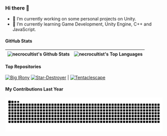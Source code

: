 ### Hi there 👋

- 🔭 I’m currently working on some personal projects on Unity.
- 🌱 I’m currently learning Game Development, Unity Engine, C++ and JavaScript.
<!--
- 👯 I’m looking to collaborate on ...
- 🤔 I’m looking for help with ...
- 💬 Ask me about ...
- 📫 How to reach me: ...
- 😄 Pronouns: ...
- ⚡ Fun fact: ...
  -->

#### GitHub Stats

| <img align = "center" src="https://github-readme-stats.vercel.app/api?username=necrocultist&show_icons=true&count_private=true&theme=tokyonight&bg_color=0D1117" title = "necrocultist's Github Stats"> | <img align = "center" src="https://github-readme-stats.vercel.app/api/top-langs/?username=necrocultist&langs_count=6&layout=compact&theme=tokyonight&bg_color=0D1117" title = "necrocultist's Top Languages"> |
| ------------- | ------------- |


#### Top Repositories

<a href = "https://github.com/necrocultist/Big-Irony" target = "_blank"><img title = "Big IRony" src = "https://github-readme-stats.vercel.app/api/pin/?username=necrocultist&repo=Big-Irony&theme=tokyonight&bg_color=0D1117"></a> <a href = "https://github.com/necrocultist/Star-Destroyer" target = "_blank"><img title = "Star-Destroyer" src = "https://github-readme-stats.vercel.app/api/pin/?username=necrocultist&repo=Star-Destroyer&theme=tokyonight&bg_color=0D1117"></a> | <a href = "https://github.com/necrocultist/Tentaclescape" target = "_blank"><img title = "Tentaclescape" src = "https://github-readme-stats.vercel.app/api/pin/?username=necrocultist&repo=Tentaclescape&theme=tokyonight&bg_color=0D1117"></a>

#### My Contributions Last Year

![𝙶𝚒𝚝𝚑𝚞𝚋 𝙲𝚘𝚗𝚝𝚛𝚒𝚋𝚞𝚝𝚒𝚘𝚗 𝙶𝚛𝚊𝚙𝚑](https://github.com/JayantGoel001/JayantGoel001/blob/master/github-contribution-grid-snake.svg)
